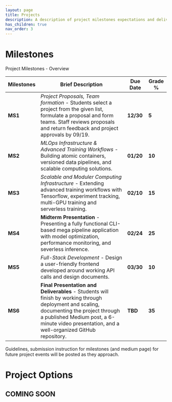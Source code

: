 ```yaml
---
layout: page
title: Projects  
description: A description of project milestones expectations and deliverables.
has_children: true
nav_order: 3
---
```


# Milestones 

Project Milestones - Overview

| **Milestones** | **Brief Description**                                                                                                                                                                                                                     | **Due Date** | **Grade %** |
| -------------- |-------------------------------------------------------------------------------------------------------------------------------------------------------------------------------------------------------------------------------------------| ------------ | ----------- |
| **MS1**        | *Project Proposals, Team formation -*  Students select a project from the given list, formulate a proposal and form teams. Staff reviews proposals and return feedback and project approvals by 09/19.                                                                      | **12/30**    | **5**       |
| **MS2**        | *MLOps Infrastructure & Advanced Training Workflows -* Building atomic containers, versioned data pipelines, and scalable computing solutions.                                                                                            | **01/20**    | **10**      |
| **MS3**        | *Scalable and Moduler Computing Infrastructure -* Extending advanced training workflows with Tensorflow, experiment tracking, multi-GPU training and serverless training.                                                                 | **02/10**    | **15**      |
| **MS4**        | **Midterm Presentation** - Presenting a fully functional CLI-based mega pipeline application with model optimization, performance monitoring, and severless inference.                                                                    | **02/24**    | **25**      |
| **MS5**        | *Full-Stack Development -* Design a user-friendly frontend developed around working API calls and design documents.                                                                                                                       | **03/30**    | **10**      |
| **MS6**        | **Final Presentation and Deliverables** - Students will finish by working through deployment and scaling, documenting the project through a published Medium post, a 6-minute video presentation, and a well-organized GitHub repository. | **TBD**    | **35**      |

Guidelines, submission instruction for milestones (and medium page) for future project events will be posted as they approach.


# Project Options

## COMING SOON